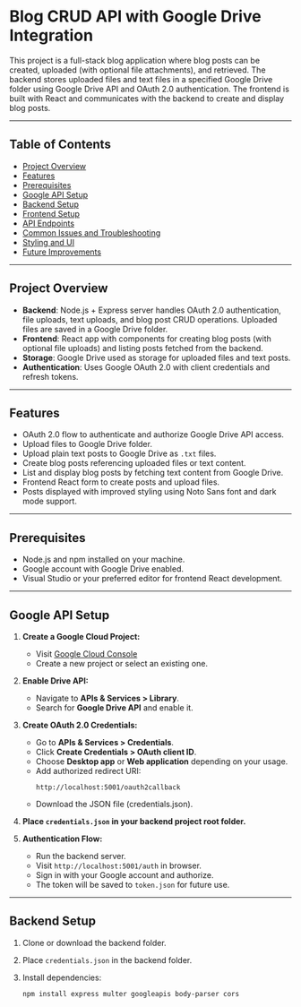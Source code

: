 # Blog CRUD API with Google Drive Integration

This project is a full-stack blog application where blog posts can be created, uploaded (with optional file attachments), and retrieved. The backend stores uploaded files and text files in a specified Google Drive folder using Google Drive API and OAuth 2.0 authentication. The frontend is built with React and communicates with the backend to create and display blog posts.

---

## Table of Contents

- [Project Overview](#project-overview)
- [Features](#features)
- [Prerequisites](#prerequisites)
- [Google API Setup](#google-api-setup)
- [Backend Setup](#backend-setup)
- [Frontend Setup](#frontend-setup)
- [API Endpoints](#api-endpoints)
- [Common Issues and Troubleshooting](#common-issues-and-troubleshooting)
- [Styling and UI](#styling-and-ui)
- [Future Improvements](#future-improvements)

---

## Project Overview

- **Backend**: Node.js + Express server handles OAuth 2.0 authentication, file uploads, text uploads, and blog post CRUD operations. Uploaded files are saved in a Google Drive folder.
- **Frontend**: React app with components for creating blog posts (with optional file uploads) and listing posts fetched from the backend.
- **Storage**: Google Drive used as storage for uploaded files and text posts.
- **Authentication**: Uses Google OAuth 2.0 with client credentials and refresh tokens.

---

## Features

- OAuth 2.0 flow to authenticate and authorize Google Drive API access.
- Upload files to Google Drive folder.
- Upload plain text posts to Google Drive as `.txt` files.
- Create blog posts referencing uploaded files or text content.
- List and display blog posts by fetching text content from Google Drive.
- Frontend React form to create posts and upload files.
- Posts displayed with improved styling using Noto Sans font and dark mode support.

---

## Prerequisites

- Node.js and npm installed on your machine.
- Google account with Google Drive enabled.
- Visual Studio or your preferred editor for frontend React development.

---

## Google API Setup

1. **Create a Google Cloud Project:**

   - Visit [Google Cloud Console](https://console.cloud.google.com/)
   - Create a new project or select an existing one.

2. **Enable Drive API:**

   - Navigate to **APIs & Services > Library**.
   - Search for **Google Drive API** and enable it.

3. **Create OAuth 2.0 Credentials:**

   - Go to **APIs & Services > Credentials**.
   - Click **Create Credentials > OAuth client ID**.
   - Choose **Desktop app** or **Web application** depending on your usage.
   - Add authorized redirect URI:  
     ```
     http://localhost:5001/oauth2callback
     ```
   - Download the JSON file (credentials.json).

4. **Place `credentials.json` in your backend project root folder.**

5. **Authentication Flow:**

   - Run the backend server.
   - Visit `http://localhost:5001/auth` in browser.
   - Sign in with your Google account and authorize.
   - The token will be saved to `token.json` for future use.

---

## Backend Setup

1. Clone or download the backend folder.

2. Place `credentials.json` in the backend folder.

3. Install dependencies:

   ```bash
   npm install express multer googleapis body-parser cors
